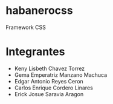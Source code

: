 # habanerocss
Framework CSS 

# Integrantes
- Keny Lisbeth Chavez Torrez
- Gema Emperatriz Manzano Machuca
- Edgar Antonio Reyes Ceron
- Carlos Enrique Cordero Linares
- Erick Josue Saravia Aragon
